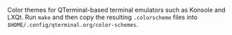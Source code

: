 Color themes for QTerminal-based terminal emulators such as Konsole
and LXQt. Run `make` and then copy the resulting `.colorscheme`
files into `$HOME/.config/qterminal.org/color-schemes`.